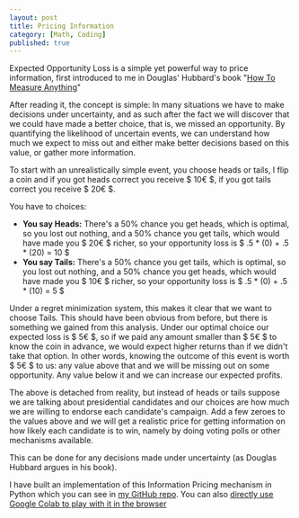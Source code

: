 ```yaml
---
layout: post
title: Pricing Information
category: [Math, Coding]
published: true
---
```


Expected Opportunity Loss is a simple yet powerful way to price information, first introduced to me in Douglas' Hubbard's book "[How To Measure Anything](https://www.goodreads.com/book/show/444653.How_to_Measure_Anything)"

After reading it, the concept is simple: In many situations we have to make decisions under uncertainty, and as such after the fact we will discover that we could have made a better choice, that is, we missed an opportunity. By quantifying the likelihood of uncertain events, we can understand how much we expect to miss out and either make better decisions based on this value, or gather more information.

To start with an unrealistically simple event, you choose heads or tails, I flip a coin and if you got heads correct you receive $ 10€ $, if you got tails correct you receive $ 20€ $.

You have to choices:
- **You say Heads:** There's a 50% chance you get heads, which is optimal, so you lost out nothing, and a 50% chance you get tails, which would have made you $ 20€ $ richer, so your opportunity loss is $ .5 * (0) + .5 * (20) = 10 $
- **You say Tails:** There's a 50% chance you get tails, which is optimal, so you lost out nothing, and a 50% chance you get heads, which would have made you $ 10€ $ richer, so your opportunity loss is $ .5 * (0) + .5 * (10) = 5 $

Under a regret minimization system, this makes it clear that we want to choose Tails. This should have been obvious from before, but there is something we gained from this analysis. Under our optimal choice our expected loss is $ 5€ $, so if we paid any amount smaller than $ 5€ $ to know the coin in advance, we would expect higher returns than if we didn't take that option. In other words, knowing the outcome of this event is worth $ 5€ $ to us: any value above that and we will be missing out on some opportunity. Any value below it and we can increase our expected profits.

The above is detached from reality, but instead of heads or tails suppose we are talking about presidential candidates and our choices are how much we are willing to endorse each candidate's campaign. Add a few zeroes to the values above and we will get a realistic price for getting information on how likely each candidate is to win, namely by doing voting polls or other mechanisms available.

This can be done for any decisions made under uncertainty (as Douglas Hubbard argues in his book).

I have built an implementation of this Information Pricing mechanism in Python which you can see in [my GitHub repo](https://github.com/migueltorrescosta/tutor/blob/master/ExpectedOpportunityLoss.ipynb). You can also [directly use Google Colab to play with it in the browser](https://colab.research.google.com/github/migueltorrescosta/tutor/blob/master/ExpectedOpportunityLoss.ipynb)
